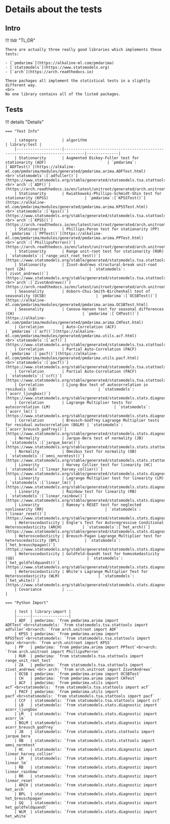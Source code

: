 # Details about the tests

## Intro

!!! tldr "TL;DR"

    There are actually three really good libraries which implements these tests:

    - [`pmdarima`](https://alkaline-ml.com/pmdarima)
    - [`statsmodels`](https://www.statsmodels.org)
    - [`arch`](https://arch.readthedocs.io)

    These pachages all implement the statistical tests in a slightly different way.
    <br>
    No one library contains all of the listed packages.


## Tests

!!! details "Details"

    === "Test Info"

        | category           | algorithm                                                                     | library:test |
        |--------------------|-------------------------------------------------------------------------------|--------------|
        | Stationarity       | Augmented Dickey-Fuller test for stationarity (ADF)                           | `pmdarima`:[`ADFTest()`](https://alkaline-ml.com/pmdarima/modules/generated/pmdarima.arima.ADFTest.html)<br>`statsmodels`:[`adfuller()`](https://www.statsmodels.org/stable/generated/statsmodels.tsa.stattools.adfuller.html)<br>`arch`:[`ADF()`](https://arch.readthedocs.io/en/latest/unitroot/generated/arch.unitroot.ADF.html)
        | Stationarity       | Kwiatkowski-Phillips-Schmidt-Shin test for stationarity (KPSS)                | `pmdarima`:[`KPSSTest()`](https://alkaline-ml.com/pmdarima/modules/generated/pmdarima.arima.KPSSTest.html)<br>`statsmodels`:[`kpss()`](https://www.statsmodels.org/stable/generated/statsmodels.tsa.stattools.kpss.html)<br>`arch`:[`KPSS()`](https://arch.readthedocs.io/en/latest/unitroot/generated/arch.unitroot.KPSS.html)
        | Stationarity       | Phillips-Peron test for stationarity (PP)                                     | `pmdarima`:[`PPTest()`](https://alkaline-ml.com/pmdarima/modules/generated/pmdarima.arima.PPTest.html)<br>`arch`:[`PhillipsPerron()`](https://arch.readthedocs.io/en/latest/unitroot/generated/arch.unitroot.PhillipsPerron.html)
        | Stationarity       | Range unit-root test for stationarity (RUR)                                   | `statsmodels`:[`range_unit_root_test()`](https://www.statsmodels.org/stable/generated/statsmodels.tsa.stattools.range_unit_root_test.html)
        | Stationarity       | Zivot-Andrews structural-break unit-root test (ZA)                            | `statsmodels`:[`zivot_andrews()`](https://www.statsmodels.org/stable/generated/statsmodels.tsa.stattools.zivot_andrews.html)<br>`arch`:[`ZivotAndrews()`](https://arch.readthedocs.io/en/latest/unitroot/generated/arch.unitroot.ZivotAndrews.html)
        | Seasonality        | Osborn-Chui-Smith-Birchenhall test of seasonality (OCSB)                      | `pmdarima`:[`OCSBTest()`](https://alkaline-ml.com/pmdarima/modules/generated/pmdarima.arima.OCSBTest.html)
        | Seasonality        | Canova-Hansen test for seasonal differences (CH)                              | `pmdarima`:[`CHTest()`](https://alkaline-ml.com/pmdarima/modules/generated/pmdarima.arima.CHTest.html)
        | Correlation        | Auto-Correlation (ACF)                                                        | `pmdarima`:[`acf()`](https://alkaline-ml.com/pmdarima/modules/generated/pmdarima.utils.acf.html)<br>`statsmodels`:[`acf()`](https://www.statsmodels.org/stable/generated/statsmodels.tsa.stattools.acf.html)
        | Correlation        | Partial Auto-Correlation (PACF)                                               | `pmdarima`:[`pacf()`](https://alkaline-ml.com/pmdarima/modules/generated/pmdarima.utils.pacf.html)<br>`statsmodels`:[`pacf()`](https://www.statsmodels.org/stable/generated/statsmodels.tsa.stattools.pacf.html)
        | Correlation        | Partial Auto-Correlation (PACF)                                               | `statsmodels`:[`ccf()`](https://www.statsmodels.org/stable/generated/statsmodels.tsa.stattools.ccf.html)
        | Correlation        | Ljung-Box test of autocorrelation in residuals (LB)                           | `statsmodels`:[`acorr_ljungbox()`](https://www.statsmodels.org/stable/generated/statsmodels.stats.diagnostic.acorr_ljungbox.html)
        | Correlation        | Lagrange Multiplier tests for autocorrelation (LM)                            | `statsmodels`:[`acorr_lm()`](https://www.statsmodels.org/stable/generated/statsmodels.stats.diagnostic.acorr_lm.html)
        | Correlation        | Breusch-Godfrey Lagrange Multiplier tests for residual autocorrelation (BGLM) | `statsmodels`:[`acorr_breusch_godfrey()`](https://www.statsmodels.org/stable/generated/statsmodels.stats.diagnostic.acorr_breusch_godfrey.html)
        | Normality          | Jarque-Bera test of normality (JB)                                            | `statsmodels`:[`jarque_bera()`](https://www.statsmodels.org/stable/generated/statsmodels.stats.stattools.jarque_bera.html)
        | Normality          | Omnibus test for normality (OB)                                               | `statsmodels`:[`omni_normtest()`](https://www.statsmodels.org/stable/generated/statsmodels.stats.stattools.omni_normtest.html)
        | Linearity          | Harvey Collier test for linearity (HC)                                        | `statsmodels`:[`linear_harvey_collier()`](https://www.statsmodels.org/stable/generated/statsmodels.stats.diagnostic.linear_harvey_collier.html)
        | Linearity          | Lagrange Multiplier test for linearity (LM)                                   | `statsmodels`:[`linear_lm()`](https://www.statsmodels.org/stable/generated/statsmodels.stats.diagnostic.linear_lm.html)
        | Linearity          | Rainbow test for linearity (RB)                                               | `statsmodels`:[`linear_rainbow()`](https://www.statsmodels.org/stable/generated/statsmodels.stats.diagnostic.linear_rainbow.html)
        | Linearity          | Ramsey's RESET test for neglected nonlinearity (RR)                           | `statsmodels`:[`linear_reset()`](https://www.statsmodels.org/stable/generated/statsmodels.stats.diagnostic.linear_reset.html)
        | Heteroscedasticity | Engle's Test for Autoregressive Conditional Heteroscedasticity (ARCH)         | `statsmodels`:[`het_arch()`](https://www.statsmodels.org/stable/generated/statsmodels.stats.diagnostic.het_arch.html)
        | Heteroscedasticity | Breusch-Pagan Lagrange Multiplier test for heteroscedasticity (BPL)           | `statsmodels`:[`het_breuschpagan()`](https://www.statsmodels.org/stable/generated/statsmodels.stats.diagnostic.het_breuschpagan.html)
        | Heteroscedasticity | Goldfeld-Quandt test for homoskedasticity (GQ)                                | `statsmodels`:[`het_goldfeldquandt()`](https://www.statsmodels.org/stable/generated/statsmodels.stats.diagnostic.het_goldfeldquandt.html)
        | Heteroscedasticity | White's Lagrange Multiplier Test for Heteroscedasticity (WLM)                 | `statsmodels`:[`het_white()`](https://www.statsmodels.org/stable/generated/statsmodels.stats.diagnostic.het_white.html)
        | Covariance         | ...                                                                           | 

    === "Python Import"

        | test | library:import |
        |------|----------------|
        | ADF  | pmdarima: `from pmdarima.arima import ADFTest`<br>statsmodels: `from statsmodels.tsa.stattools import adfuller`<br>arch: `from arch.unitroot import ADF`
        | KPSS | pmdarima: `from pmdarima.arima import KPSSTest`<br>statsmodels: `from statsmodels.tsa.stattools import kpss`<br>arch: `from arch.unitroot import KPSS`
        | PP   | pmdarima: `from pmdarima.arima import PPTest`<br>arch: `from arch.unitroot import PhillipsPerron`
        | RUR  | pmdarima: `from statsmodels.tsa.stattools import range_unit_root_test`
        | ZA   | pmdarima: `from statsmodels.tsa.stattools import zivot_andrews`<br> arch: `from arch.unitroot import ZivotAndrews`
        | OCSB | pmdarima: `from pmdarima.arima import OCSBTest`
        | CH   | pmdarima: `from pmdarima.arima import CHTest`
        | ACF  | pmdarima: `from pmdarima.utils import acf`<br>statsmodels: `from statsmodels.tsa.stattools import acf`
        | PACF | pmdarima: `from pmdarima.utils import pacf`<br>statsmodels: `from statsmodels.tsa.stattools import pacf`
        | CCF  | statsmodels: `from statsmodels.tsa.stattools import ccf`
        | LB   | statsmodels: `from statsmodels.stats.diagnostic import acorr_ljungbox`
        | LM   | statsmodels: `from statsmodels.stats.diagnostic import acorr_lm`
        | BGLM | statsmodels: `from statsmodels.stats.diagnostic import acorr_breusch_godfrey`
        | JB   | statsmodels: `from statsmodels.stats.stattools import jarque_bera`
        | OB   | statsmodels: `from statsmodels.stats.stattools import omni_normtest`
        | HC   | statsmodels: `from statsmodels.stats.diagnostic import linear_harvey_collier`
        | LM   | statsmodels: `from statsmodels.stats.diagnostic import linear_lm`
        | RB   | statsmodels: `from statsmodels.stats.diagnostic import linear_rainbow`
        | RR   | statsmodels: `from statsmodels.stats.diagnostic import linear_reset`
        | ARCH | statsmodels: `from statsmodels.stats.diagnostic import het_arch`
        | BPL  | statsmodels: `from statsmodels.stats.diagnostic import het_breuschpagan`
        | GQ   | statsmodels: `from statsmodels.stats.diagnostic import het_goldfeldquandt`
        | WLM  | statsmodels: `from statsmodels.stats.diagnostic import het_white`


<!-- 
| category     | algorithm                         | import script                         | url |
|--------------|-----------------------------------|---------------------------------------|-----|
| Stationarity | Augmented Dickey-Fuller           | `from pmdarima.arima import ADFTest`  | [ADF](https://alkaline-ml.com/pmdarima/modules/generated/pmdarima.arima.ADFTest.html#pmdarima.arima.ADFTest)
| Stationarity | Kwiatkowski-Phillips-Schmidt-Shin | `from pmdarima.arima import KPSSTest` | [KPSS](https://alkaline-ml.com/pmdarima/modules/generated/pmdarima.arima.KPSSTest.html)
| Stationarity | Phillips-Peron                    | `from pmdarima.arima import PPTest`   | [PP](https://alkaline-ml.com/pmdarima/modules/generated/pmdarima.arima.PPTest.html)
| Seasonality  | Osborn-Chui-Smith-Birchenhall     | `from pmdarima.arima import OCSBTest` | [OCSB](https://alkaline-ml.com/pmdarima/modules/generated/pmdarima.arima.OCSBTest.html)
| Seasonality  | Canova-Hansen                     | `from pmdarima.arima import CHTest`   | [CH](https://alkaline-ml.com/pmdarima/modules/generated/pmdarima.arima.CHTest.html)
| Correlation  | Auto-Correlation                  | `from pmdarima.utils import acf`      | [ACF](https://alkaline-ml.com/pmdarima/modules/generated/pmdarima.utils.acf.html#pmdarima.utils.acf)
| Correlation  | Partial Auto-Ccorrelation         | `from pmdarima.utils import pacf`     | [PACF](https://alkaline-ml.com/pmdarima/modules/generated/pmdarima.utils.pacf.html)
-->



